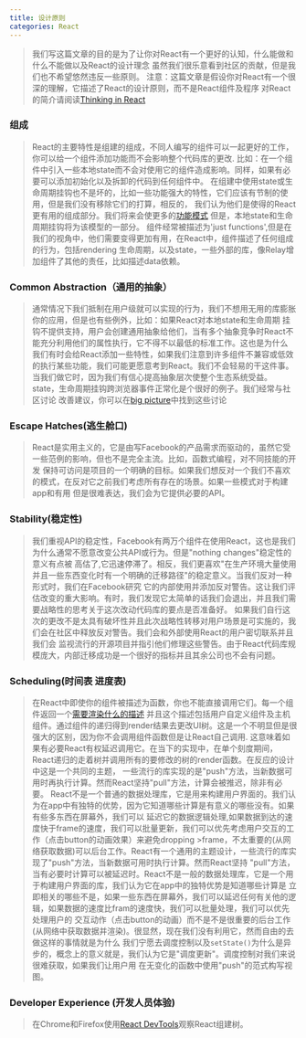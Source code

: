 ```yaml
---
title: 设计原则
categories: React
---
```

>我们写这篇文章的目的是为了让你对React有一个更好的认知，什么能做和什么不能做以及React的设计理念
>虽然我们很乐意看到社区的贡献，但是我们也不希望悠然违反一些原则。
>注意：这篇文章是假设你对React有一个很深的理解，它描述了React的设计原则，而不是React组件及程序
>对React的简介请阅读[Thinking in React](https://facebook.github.io/react/docs/thinking-in-react.html)

### 组成    
>React的主要特性是组建的组成，不同人编写的组件可以一起更好的工作，你可以给一个组件添加功能而不会影响整个代码库的更改.
>比如：在一个组件中引入一些本地state而不会对使用它的组件造成影响。同样，如果有必要可以添加初始化以及拆卸的代码到任何组件中。
>在组建中使用state或生命周期挂钩也不是坏的，比如一些功能强大的特性，它们应该有节制的使用，但是我们没有移除它们的打算，相反的，
>我们认为他们是使得的React更有用的组成部分。我们将来会使更多的[功能模式](https://github.com/reactjs/react-future/tree/master/07%20-%20Returning%20State)
>但是，本地state和生命周期挂钩将为该模型的一部分。
>组件经常被描述为'just functions',但是在我们的视角中，他们需要变得更加有用，在React中，组件描述了任何组成的行为，包括rendering
>生命周期，以及state，一些外部的库，像Relay增加组件了其他的责任，比如描述data依赖。

### Common Abstraction（通用的抽象）    
>通常情况下我们抵制在用户级就可以实现的行为，我们不想用无用的库膨胀你的应用，但是也有些例外，比如：如果React对本地state和生命周期
>挂钩不提供支持，用户会创建通用抽象给他们，当有多个抽象竞争时React不能充分利用他们的属性执行，它不得不以最低的标准工作。这也是为什么
>我们有时会给React添加一些特性，如果我们注意到许多组件不兼容或低效的执行某些功能，我们可能更愿意考到React。我们不会轻易的干这件事。
>当我们做它时，因为我们有信心提高抽象层次使整个生态系统受益。state，生命周期挂钩跨浏览器事件正常化是个很好的例子。我们经常与社区讨论
>改善建议，你可以在[big picture](https://github.com/facebook/react/issues?q=is%3Aopen+is%3Aissue+label%3A%22big+picture%22)中找到这些讨论

### Escape Hatches(逃生舱口)    
>React是实用主义的，它是由写Facebook的产品需求而驱动的，虽然它受一些范例的影响，但也不是完全主流。比如，函数式编程，对不同技能的开发
>保持可访问是项目的一个明确的目标。如果我们想反对一个我们不喜欢的模式，在反对它之前我们考虑所有存在的场景。如果一些模式对于构建app和有用
>但是很难表达，我们会为它提供必要的API。

### Stability(稳定性)    
>我们重视API的稳定性，Facebook有两万个组件在使用React，这也是我们为什么通常不愿意改变公共API或行为。但是"nothing changes"稳定性的意义有点被
>高估了,它迅速停滞了。相反，我们更喜欢"在生产环境大量使用并且一些东西变化时有一个明确的迁移路径"的稳定意义。当我们反对一种形式时，我们在Facebook研究
>它的内部使用并添加反对警告。这让我们评估改变的重大影响。有时，我们发现它太简单的话我们会退出，并且我们需要战略性的思考关于这次改动代码库的要点是否准备好。
>如果我们自行这次的更改不是太具有破坏性并且此次战略性转移对用户场景是可实施的，我们会在社区中释放反对警告。我们会和外部使用React的用户密切联系并且我们会
>监视流行的开源项目并指引他们修理这些警告。由于React代码库规模庞大，内部迁移成功是一个很好的指标并且其余公司也不会有问题。

### Scheduling(时间表 进度表)    
>在React中即使你的组件被描述为函数，你也不能直接调用它们。每一个组件返回一个[需要渲染什么的描述](https://facebook.github.io/react/contributing/design-principles.html)
>并且这个描述包括用户自定义组件及主机组件。通过组件的递归得到render结果去更改UI树。这是一个不明显但是很强大的区别，因为你不会调用组件函数但是让React自己调用.
>这意味着如果有必要React有权延迟调用它。在当下的实现中，在单个刻度期间，React递归的走着树并调用所有的要修改的树的render函数。在反应的设计中这是一个共同的主题，
>一些流行的库实现的是"push"方法，当新数据可用时再执行计算。然而React坚持"pull"方法，计算会被推迟，除非有必要。
>React不是一个普通的数据处理库，它是用来构建用户界面的。我们认为在app中有独特的优势，因为它知道哪些计算是有意义的哪些没有。如果有些多东西在屏幕外，我们可以
>延迟它的数据逻辑处理,如果数据到达的速度快于frame的速度，我们可以批量更新，我们可以优先考虑用户交互的工作（点击button的动画效果）来避免dropping >frame，不太重要的(从网络获取数据)可以后台工作。React有一个通用的主题设计，一些流行的库实现了"push"方法，当新数据可用时执行计算。然而React坚持
>"pull"方法，当有必要时计算可以被延迟时。React不是一般的数据处理库，它是一个用于构建用户界面的库，我们认为它在app中的独特优势是知道哪些计算是
>立即相关的哪些不是，如果一些东西在屏幕外，我们可以延迟任何有关他的逻辑，如果数据的速度比fram的速度快，我们可以批量处理，我们可以优先处理用户的
>交互动作（点击button的动画）而不是不是很重要的后台工作(从网络中获取数据并渲染)。很显然，现在我们没有利用它，然而自由的去做这样的事情就是为什么
>我们宁愿去调度控制以及`setState()`为什么是异步的，概念上的意义就是，我们认为它是"调度更新"。调度控制对我们来说很难获取，如果我们让用户用
>在无变化的函数中使用"push"的范式构写视图。

### Developer Experience (开发人员体验)    
>在Chrome和Firefox使用[React DevTools](https://github.com/facebook/react-devtools)观察React组建树。
